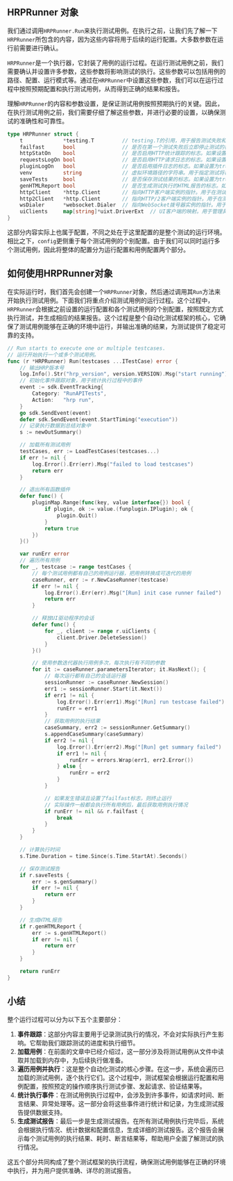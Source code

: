 
## HRPRunner 对象
我们通过调用`HRPRunner.Run`来执行测试用例。在执行之前，让我们先了解一下`HRPRunner`所包含的内容，因为这些内容将用于后续的运行配置。大多数参数在运行前需要进行确认。

`HRPRunner`是一个执行器，它封装了用例的运行过程。在运行测试用例之前，我们需要确认并设置许多参数，这些参数将影响测试的执行。这些参数可以包括用例的路径、配置、运行模式等。通过在`HRPRunner`中设置这些参数，我们可以在运行过程中按照预期配置和执行测试用例，从而得到正确的结果和报告。

理解`HRPRunner`的内容和参数设置，是保证测试用例按照预期执行的关键。因此，在执行测试用例之前，我们需要仔细了解这些参数，并进行必要的设置，以确保测试的准确性和可靠性。

```go
type HRPRunner struct {
	t             *testing.T         // testing.T的引用，用于报告测试失败和管理测试状态
	failfast      bool               // 是否在第一个测试失败后立即停止测试的标志。如果设置为true，则在第一个失败后测试停止，否则会继续执行所有测试。
	httpStatOn    bool               // 是否启用HTTP统计跟踪的标志。如果设置为true，则在测试执行期间收集并显示与HTTP请求相关的统计信息。
	requestsLogOn bool               // 是否启用HTTP请求日志的标志。如果设置为true，则在测试执行期间记录每个HTTP请求的详细信息。
	pluginLogOn   bool               // 是否启用插件日志的标志。如果设置为true，则在测试执行期间记录与插件相关的信息。
	venv          string             // 虚拟环境路径的字符串。用于指定测试将在其中执行的虚拟环境的路径。
	saveTests     bool               // 是否保存测试结果的标志。如果设置为true，则将保存测试结果。
	genHTMLReport bool               // 是否生成测试执行的HTML报告的标志。如果设置为true，则会生成总结测试结果的HTML报告。
	httpClient    *http.Client       // 指向HTTP客户端实例的指针。用于在测试执行期间进行HTTP请求。
	http2Client   *http.Client       // 指向HTTP/2客户端实例的指针。用于在测试执行期间进行HTTP/2请求。
	wsDialer      *websocket.Dialer  // 指向WebSocket拨号器实例的指针。用于在测试执行期间建立WebSocket连接。
	uiClients     map[string]*uixt.DriverExt  // UI客户端的映射。用于管理具有唯一键作为标识符的UI测试驱动程序。
}
```

这部分内容实际上也属于配置，不同之处在于这里配置的是整个测试的运行环境。相比之下，`config`更侧重于每个测试用例的个别配置。由于我们可以同时运行多个测试用例，因此将整体的配置分为运行配置和用例配置两个部分。

## 如何使用HRPRunner对象

在实际运行时，我们首先会创建一个`HRPRunner`对象，然后通过调用其`Run`方法来开始执行测试用例。下面我们将重点介绍测试用例的运行过程。这个过程中，`HRPRunner`会根据之前设置的运行配置和各个测试用例的个别配置，按照既定方式执行测试，并生成相应的结果报告。这个过程是整个自动化测试框架的核心，它确保了测试用例能够在正确的环境中运行，并输出准确的结果，为测试提供了稳定可靠的支持。

```go
// Run starts to execute one or multiple testcases.
// 运行开始执行一个或多个测试用例。
func (r *HRPRunner) Run(testcases ...ITestCase) error {
	// 输出HRP版本号
	log.Info().Str("hrp_version", version.VERSION).Msg("start running")
	// 初始化事件跟踪对象，用于统计执行过程中的事件
	event := sdk.EventTracking{
		Category: "RunAPITests",
		Action:   "hrp run",
	}
	go sdk.SendEvent(event)
	defer sdk.SendEvent(event.StartTiming("execution"))
	// 记录执行数据到总结对象中
	s := newOutSummary()

	// 加载所有测试用例
	testCases, err := LoadTestCases(testcases...)
	if err != nil {
		log.Error().Err(err).Msg("failed to load testcases")
		return err
	}

	// 退出所有函数插件
	defer func() {
		pluginMap.Range(func(key, value interface{}) bool {
			if plugin, ok := value.(funplugin.IPlugin); ok {
				plugin.Quit()
			}
			return true
		})
	}()

	var runErr error
	// 遍历所有用例
	for _, testcase := range testCases {
		// 每个测试用例都有自己的用例运行器，把用例转换成可迭代的用例
		caseRunner, err := r.NewCaseRunner(testcase)
		if err != nil {
			log.Error().Err(err).Msg("[Run] init case runner failed")
			return err
		}

		// 释放UI驱动程序的会话
		defer func() {
			for _, client := range r.uiClients {
				client.Driver.DeleteSession()
			}
		}()

		// 使用参数迭代器执行用例多次，每次执行有不同的参数
		for it := caseRunner.parametersIterator; it.HasNext(); {
			// 每次运行都有自己的会话运行器
			sessionRunner := caseRunner.NewSession()
			err1 := sessionRunner.Start(it.Next())
			if err1 != nil {
				log.Error().Err(err1).Msg("[Run] run testcase failed")
				runErr = err1
			}
			// 获取用例的执行结果
			caseSummary, err2 := sessionRunner.GetSummary()
			s.appendCaseSummary(caseSummary)
			if err2 != nil {
				log.Error().Err(err2).Msg("[Run] get summary failed")
				if err1 != nil {
					runErr = errors.Wrap(err1, err2.Error())
				} else {
					runErr = err2
				}
			}

			// 如果发生错误且设置了failfast标志，则终止运行
			// 实际操作一般都会执行所有用例后，最后获取用例执行情况
			if runErr != nil && r.failfast {
				break
			}
		}
	}

	// 计算执行时间
	s.Time.Duration = time.Since(s.Time.StartAt).Seconds()

	// 保存测试报告
	if r.saveTests {
		err := s.genSummary()
		if err != nil {
			return err
		}
	}

	// 生成HTML报告
	if r.genHTMLReport {
		err := s.genHTMLReport()
		if err != nil {
			return err
		}
	}

	return runErr
}
```
## 小结
整个运行过程可以分为以下五个主要部分：

1. **事件跟踪**：这部分内容主要用于记录测试执行的情况，不会对实际执行产生影响。它帮助我们跟踪测试的进度和执行细节。
2. **加载用例**：在前面的文章中已经介绍过，这一部分涉及将测试用例从文件中读取并加载到内存中，为后续执行做准备。
3. **遍历用例并执行**：这是整个自动化测试的核心步骤。在这一步，系统会遍历已加载的测试用例，逐个执行它们。这个过程中，测试框架会根据运行配置和用例配置，按照预定的操作顺序执行测试步骤、发起请求、验证结果等。
4. **统计执行事件**：在测试用例执行过程中，会涉及到许多事件，如请求时间、断言结果、异常处理等。这一部分会将这些事件进行统计和记录，为生成测试报告提供数据支持。
5. **生成测试报告**：最后一步是生成测试报告。在所有测试用例执行完毕后，系统会根据执行情况、统计数据和配置信息，生成详细的测试报告。这个报告会展示每个测试用例的执行结果、耗时、断言结果等，帮助用户全面了解测试的执行情况。

这五个部分共同构成了整个测试框架的执行流程，确保测试用例能够在正确的环境中执行，并为用户提供准确、详尽的测试报告。